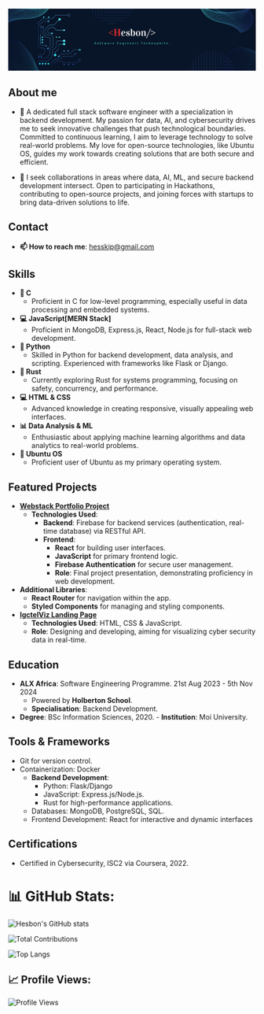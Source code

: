 ![Banner](https://github.com/Heshbon/Heshbon/blob/main/hesbon.png)

## About me
- 🌱 A dedicated full stack software engineer with a specialization in backend development. My passion for data, AI, and cybersecurity drives me to seek innovative challenges that push technological boundaries. Committed to continuous learning, I aim to leverage technology to solve real-world problems. My love for open-source technologies, like Ubuntu OS, guides my work towards creating solutions that are both secure and efficient.

- 👯 I seek collaborations in areas where data, AI, ML, and secure backend development intersect. Open to participating in Hackathons, contributing to open-source projects, and joining forces with startups to bring data-driven solutions to life.
  
## Contact

  - **📫 How to reach me**: hesskip@gmail.com
  
## Skills
  - **🐪 C**
    - Proficient in C for low-level programming, especially useful in data processing and embedded systems.
  - **💻 JavaScript[MERN Stack]**
    - Proficient in MongoDB, Express.js, React, Node.js for full-stack web development.
  - **🐍 Python**
    - Skilled in Python for backend development, data analysis, and scripting. Experienced with frameworks like Flask or Django.
  - **🔗 Rust**
    - Currently exploring Rust for systems programming, focusing on safety, concurrency, and performance.
  - **💻 HTML & CSS**
    - Advanced knowledge in creating responsive, visually appealing web interfaces.
  - **📊 Data Analysis & ML**
    - Enthusiastic about applying machine learning algorithms and data analytics to real-world problems.
  - **🐧 Ubuntu OS**
    - Proficient user of Ubuntu as my primary operating system.

## Featured Projects
  - **[Webstack Portfolio Project](https://github.com/Heshbon/nexttalk-chat-app)**
    - **Technologies Used**:
      - **Backend**: Firebase for backend services (authentication, real-time database) via RESTful API.
      - **Frontend**:
        - **React** for building user interfaces.
        - **JavaScript** for primary frontend logic.
        - **Firebase Authentication** for secure user management.
        - **Role**: Final project presentation, demonstrating proficiency in web development.
  - **Additional Libraries**:
    - **React Router** for navigation within the app.
    - **Styled Components** for managing and styling components.
  - **[IgctelViz Landing Page](https://github.com/Heshbon/IgctelViz-landing-page)**
    - **Technologies Used**: HTML, CSS & JavaScript.
    - **Role**: Designing and developing, aiming for visualizing cyber security data in real-time.

## Education
  - **ALX Africa**: Software Engineering Programme. 21st Aug 2023 - 5th Nov 2024
     - Powered by **Holberton School**.
     - **Specialisation**: Backend Development.
   - **Degree**: BSc Information Sciences, 2020.
    - **Institution**: Moi University.

## Tools & Frameworks
  - Git for version control.
  - Containerization: Docker
    - **Backend Development**:
      - Python: Flask/Django
      - JavaScript: Express.js/Node.js.
      - Rust for high-performance applications.
    - Databases: MongoDB, PostgreSQL, SQL.
    - Frontend Development: React for interactive and dynamic interfaces

## Certifications
  - Certified in Cybersecurity, ISC2 via Coursera, 2022.

# 📊 GitHub Stats:
![Hesbon's GitHub stats](https://github-readme-stats.vercel.app/api?username=Heshbon&show_icons=true&theme=radical)

![Total Contributions](https://github-readme-streak-stats.herokuapp.com/?user=Heshbon&theme=radical)

![Top Langs](https://github-readme-stats.vercel.app/api/top-langs/?username=Heshbon&layout=compact&theme=radical)

## 📈 Profile Views:
![Profile Views](https://komarev.com/ghpvc/?username=Heshbon&color=blueviolet)
